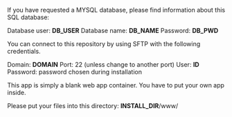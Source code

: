 If you have requested a MYSQL database, please find information about this SQL database:

Database user: __DB_USER__
Database name: __DB_NAME__
Password: __DB_PWD__

You can connect to this repository by using SFTP with the following credentials.

Domain: __DOMAIN__
Port: 22 (unless change to another port)
User: __ID__
Password: password chosen during installation

This app is simply a blank web app container. You have to put your own app inside.

Please put your files into this directory: __INSTALL_DIR__/www/
